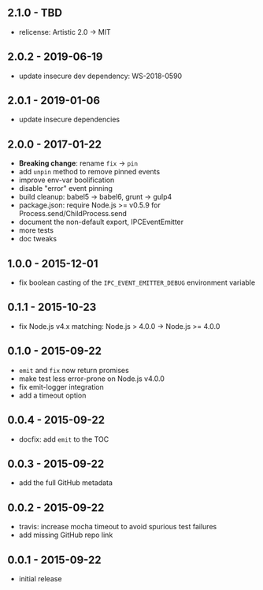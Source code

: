 ## 2.1.0 - TBD

- relicense: Artistic 2.0 -> MIT

## 2.0.2 - 2019-06-19

- update insecure dev dependency: WS-2018-0590

## 2.0.1 - 2019-01-06

- update insecure dependencies

## 2.0.0 - 2017-01-22

- **Breaking change**: rename `fix` -> `pin`
- add `unpin` method to remove pinned events
- improve env-var boolification
- disable "error" event pinning
- build cleanup: babel5 -> babel6, grunt -> gulp4
- package.json: require Node.js >= v0.5.9 for Process.send/ChildProcess.send
- document the non-default export, IPCEventEmitter
- more tests
- doc tweaks

## 1.0.0 - 2015-12-01

- fix boolean casting of the `IPC_EVENT_EMITTER_DEBUG` environment variable

## 0.1.1 - 2015-10-23

- fix Node.js v4.x matching: Node.js > 4.0.0 -> Node.js >= 4.0.0

## 0.1.0 - 2015-09-22

- `emit` and `fix` now return promises
- make test less error-prone on Node.js v4.0.0
- fix emit-logger integration
- add a timeout option

## 0.0.4 - 2015-09-22

- docfix: add `emit` to the TOC

## 0.0.3 - 2015-09-22

- add the full GitHub metadata

## 0.0.2 - 2015-09-22

- travis: increase mocha timeout to avoid spurious test failures
- add missing GitHub repo link

## 0.0.1 - 2015-09-22

- initial release
